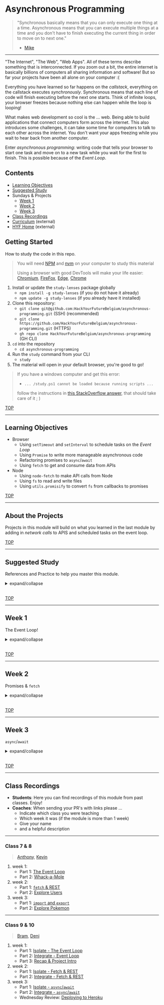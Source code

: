 # Asynchronous Programming

> "Synchronous basically means that you can only execute one thing at a time. Asynchronous means that you can execute multiple things at a time and you don't have to finish executing the current thing in order to move on to next one."
>
> - [Mike](https://stackoverflow.com/a/33585047)

---

"The Internet", "The Web", "Web Apps". All of these terms describe something that is interconnected. If you zoom out a bit, the entire internet is basically billions of computers all sharing information and software! But so far your projects have been all alone on your computer :(

Everything you have learned so far happens on the _callstack_, everything on the callstack executes _synchronously_. Synchronous means that each line of code will finish executing before the next one starts. Think of infinite loops, your browser freezes because nothing else can happen while the loop is looping!

What makes web development so cool is the ... web. Being able to build applications that connect computers form across the internet. This also introduces some challenges, it can take some time for computers to talk to each other across the internet. You don't want your apps freezing while you wait to hear back from another computer.

Enter _asynchronous programming_: writing code that tells your browser to start one task and move on to a new task while you wait for the first to finish. This is possible because of the _Event Loop_.

## Contents

- [Learning Objectives](#learning-objectives)
- [Suggested Study](#suggested-study)
- Sundays & Projects
  - [Week 1](#week-1)
  - [Week 2](#week-2)
  - [Week 3](#week-3)
- [Class Recordings](#class-recordings)
- [Curriculum](https://home.hackyourfuture.be/curriculum) (external)
- [HYF Home](https://home.hackyourfuture.be/) (external)

## Getting Started

How to study the code in this repo.

> You will need [NPM](https://docs.npmjs.com/downloading-and-installing-node-js-and-npm) and [nvm](https://github.com/nvm-sh/nvm#installing-and-updating) on your computer to study this material
>
> Using a browser with good DevTools will make your life easier: [Chromium](http://www.chromium.org/getting-involved/download-chromium), [FireFox](https://www.mozilla.org/en-US/firefox/new/), [Edge](https://www.microsoft.com/edge), [Chrome](https://www.google.com/chrome/)

1. Install or update the `study-lenses` package globally
   - `npm install -g study-lenses` (if you do not have it already)
   - `npm update -g study-lenses` (if you already have it installed)
2. Clone this repository:
   - `git clone git@github.com:HackYourFutureBelgium/asynchronous-programming.git` (SSH) (recommended)
   - `git clone https://github.com/HackYourFutureBelgium/asynchronous-programming.git` (HTTPS)
   - `gh repo clone HackYourFutureBelgium/asynchronous-programming` (GH CLI)
3. `cd` into the repository
   - `cd asynchronous-programming`
4. Run the `study` command from your CLI
   - `study`
5. The material will open in your default browser, you're good to go!

> If you have a windows computer and get this error:
>
> - `... /study.ps1 cannot be loaded because running scripts ...`
>
> follow the instructions in [this StackOverflow answer](https://stackoverflow.com/a/63424744), that should take care of it ; )

[TOP](#asynchronous-programming)

---

## Learning Objectives

- Browser
  - Using `setTimeout` and `setInterval` to schedule tasks on the _Event Loop_
  - Using `Promise` to write more manageable asynchronous code
  - Refactoring promises to `async`/`await`
  - Using `fetch` to get and consume data from APIs
- Node
  - Using `node-fetch` to make API calls from Node
  - Using `fs` to read and write files
  - Using `utils.promisify` to convert `fs` from callbacks to promises

[TOP](#asynchronous-programming)

---

## About the Projects

Projects in this module will build on what you learned in the last module by adding in _network calls_ to APIS and scheduled tasks on the event loop.

[TOP](#asynchronous-programming)

---

## Suggested Study

References and Practice to help you master this module.

<details>
<summary>expand/collapse</summary>

### Closure & Callstack

- `this` and `() => {}`
  - [tyler mcginnis](https://tylermcginnis.com/arrow-functions/)
  - [dario garcia moya](https://www.codementor.io/@dariogarciamoya/understanding-this-in-javascript-with-arrow-functions-gcpjwfyuc)
  - [youtube search](https://www.youtube.com/results?search_query=arrow+function+binding+this)

### The Event Loop

- [Loupe](http://latentflip.com/loupe/) (+10)
- [In the Loop](https://www.youtube.com/watch?v=cCOL7MC4Pl0) (+10)
- [MDN](https://developer.mozilla.org/en-US/docs/Web/JavaScript/EventLoop)
- [flavicops](https://flaviocopes.com/javascript-event-loop/)
- [javascript.info/settimeout-setinterval](https://javascript.info/settimeout-setinterval)
- [https://javascript.info/event-loop](https://javascript.info/event-loop)
- [Use case for using setTimeout(0)](https://javascript.info/event-loop#use-case-3-doing-something-after-the-event)
- [Beau from FCC](https://www.youtube.com/watch?v=kOcFZV3c75I) (timeouts & intervals)

### Callbacks, Promises, Async

- References
  - [Coding Train](https://www.youtube.com/watch?v=QO4NXhWo_NM&list=PLRqwX-V7Uu6bKLPQvPRNNE65kBL62mVfx)
  - [Dev Ed](https://www.youtube.com/watch?v=_8gHHBlbziw)
  - [Traversy](https://www.youtube.com/watch?v=PoRJizFvM7s)
  - [javascript.info](https://javascript.info/async)
  - MDN: [Promises](https://developer.mozilla.org/en-US/docs/Web/JavaScript/Reference/Global_Objects/Promise), [Using Promises](https://developer.mozilla.org/en-US/docs/Web/JavaScript/Guide/Using_promises)
  - HYF ... [AMS](https://github.com/HackYourFuture/JavaScript3/), [CPH](https://github.com/HackYourFuture-CPH/JavaScript/tree/master/javascript3)
  - [Async/Await - FunFunFunction](https://www.youtube.com/watch?v=568g8hxJJp4)
  - [`return await` (advanced)](https://stackoverflow.com/questions/38708550/difference-between-return-await-promise-and-return-promise)
- Practice
  - [learn-promises](https://github.com/oliverjam/learn-promises)
  - [promise-practice](https://github.com/oliverjam/promise-practice)
  - JS 30:
    - Whack-a-Mole
    - Slide in on Scroll
    - Countdown Timer
    - JS & CSS Clock
    - Webcam Fun

### APIs

- [What is JSON?](https://www.youtube.com/watch?v=JuFdz8f-cT4)
- APIs 101
  - [How do they work?](https://www.programmableweb.com/api-university/what-are-apis-and-how-do-they-work)
  - [Like a Restaurant](https://www.youtube.com/watch?v=s7wmiS2mSXY)
- **DevTools**, the Network Tab:
  - [chrome/ium](https://developers.google.com/web/tools/chrome-devtools/network/)
  - [firefox](https://developer.mozilla.org/en-US/docs/Tools/Network_Monitor)
- What is RESTful
  - JSON Placeholder:[live](https://jsonplaceholder.typicode.com/), [more docs](https://github.com/typicode/json-server)
  - [restfulapi.net](https://restfulapi.net/)
- [Coding Train](https://www.youtube.com/playlist?list=PLRqwX-V7Uu6YxDKpFzf_2D84p0cyk4T7X)
- [what is CORS?](https://www.codecademy.com/articles/what-is-cors)

### `fetch`

- References
  - [Javascript Promises and Fetch for beginners](https://www.youtube.com/watch?v=IHjzyhjKxtc)
  - [javascript.info/fetch](https://javascript.info/fetch)
  - [Traversy](https://www.youtube.com/watch?v=Oive66jrwBs)
  - [Coding Train](https://www.youtube.com/watch?v=tc8DU14qX6I)
  - [Fetch API Introduction](https://www.youtube.com/watch?v=PoRJizFvM7s)
  - [Learn Fetch API](https://www.youtube.com/watch?v=cuEtnrL9-H0)
  - [Async/Await Javascript and Promises - Fetch API vs Axios](https://www.youtube.com/watch?v=XCLtVQl1if0)
  - [MDN](https://developer.mozilla.org/en-US/docs/Web/API/Fetch_API/Basic_concepts)
  - [this-to-fetch](https://github.com/hackyourfuturebelgium/this-to-fetch-example)
- Practice
  - [learn-fetch](https://github.com/oliverjam/learn-fetch)
  - [real-world-fetch](https://github.com/oliverjam/real-world-fetch)
  - [github-api-crash-course tutorial](https://www.youtube.com/watch?v=5QlE6o-iYcE). (hint: avoid pushing your GitHub auth token!)
  - [Fetching REST](https://github.com/HackYourFutureBelgium/fetching-rest)
  - JS 30: Type Ahead

### Node.js

- `node-fetch`
- `fs`
- `utils.promisify`
- [Mosh: Node.js in 1 Hour](https://www.youtube.com/watch?v=TlB_eWDSMt4)
- [Friendly Node.js `fs` guide](https://areknawo.com/node-js-file-system-api-beginner-friendly-guide/)
- [Node.js examples to study](https://github.com/tertiarycourses/NodeJSTraining)
- [learnyounode](https://github.com/workshopper/learnyounode) through `MAKE IT MODULAR`

### Other

take your frontend skills above and beyond:

- [client-side-routing](https://github.com/oliverjam/learn-client-side-routing)
- [learn-component-architecture](https://github.com/oliverjam/learn-component-architecture)

</details>
<br>

[TOP](#asynchronous-programming)

---

## Week 1

The Event Loop!

<details>
<summary>expand/collapse</summary>

### Before Class

- The Event Loop
  - [Loupe](http://latentflip.com/loupe/) (+10)
  - [In the Loop](https://www.youtube.com/watch?v=cCOL7MC4Pl0) (+10)
  - `setTimeout` and `setInterval`: [js.info](https://javascript.info/settimeout-setinterval), [Beau](https://www.youtube.com/watch?v=kOcFZV3c75I)
- Isolate
  - 0. Callstack
  - 0. Closure

### During Class

#### Before Break

- Isolate
  - 1. Event Loop

#### After break

- Integrate
  1. Event Loop

### After Class

_individual project_

Reverse-Engineer [pomofocus.io](https://pomofocus.io/) (minus the Report, Settings and Login buttons). You can use the [classes-starter](https://github.com/HackYourFutureBelgium/classes-starter).

#### Checklist

```md
- [ ] [repo](https://github.com/_/_) (with a complete README)
- [ ] [live demo](https://_.github.io/_)
- Planning
  - [ ] [Backlog](https://github.com/_/_/tree/master/project-planning/backlog.md)
  - [ ] [Development Strategy](https://github.com/_/_/tree/master/project-planning/development-strategy.md)
- Implementation
  - [ ] ES Modules (`import`/`export`)
  - [ ] at least one `class`
  - [ ] at least one `setTimeout` and one `setInterval`
  - [ ] Logs of each user interaction
```

</details>
<br>

[TOP](#asynchronous-programming)

---

## Week 2

Promises & `fetch`

<details>
<summary>expand/collapse</summary>

### Before Class

- Promises
  - [js.info](https://javascript.info/async): 1 -> 4
  - Isolate: 3. Promises
  - [Callbacks, Promises, Async](#callbacks-promises-async)
- APIs & REST
  - [Restful Routes?](https://medium.com/@atingenkay/restful-routes-what-are-they-8fe221521bb)
  - JSON Placeholder:[live](https://jsonplaceholder.typicode.com/guide.html), [more docs](https://github.com/typicode/json-server)
  - [Presentation - Javascript Fetch and REST API](./slides/fetch-and-rest-api.html)
- **DevTools**, the Network Tab:
  - [chrome/ium](https://developers.google.com/web/tools/chrome-devtools/network/)
  - [firefox](https://developer.mozilla.org/en-US/docs/Tools/Network_Monitor)
- [`fetch`](#fetch)
  - Isolate: 4. `fetch` (examples)

### During Class

#### Before Break

- Isolate
  - `fetch`
  - `fetch` REST

#### After Break

- Integrate
  `fetch` REST

### After Class

_individual project_

You've made it this far, time to show off a bit! Build yourself a sick portfolio to showcase all of your work so far. Using the [GitHub API](https://docs.github.com/en/free-pro-team@latest/rest) gather stats, links and collaborators to showcase your best work. You can again use the [classes-starter](https://github.com/HackYourFutureBelgium/classes-starter) repo, and here's a [helpful tutorial](https://www.youtube.com/watch?v=5QlE6o-iYcE) to get you rolling (hint: avoid pushing your GitHub auth token!).

#### Checklist

```md
- [ ] [repo](https://github.com/_/_) (with a complete README)
- [ ] [live demo](https://_.github.io/_)
- Planning
  - [ ] [Backlog](https://github.com/_/_/tree/master/project-planning/backlog.md)
  - [ ] [Development Strategy](https://github.com/_/_/tree/master/project-planning/development-strategy.md)
  - [ ] [Project board](https://github.com/_/_/projects/_)
- Implementation
  - [ ] ES Modules (`import`/`export`)
  - [ ] at least one `class`
  - [ ] at least one call to the GitHub API
  - [ ] Logs of each user interaction
```

Looking for an extra challenge? Try to implement these concepts:

- [learn-component-architecture](https://github.com/oliverjam/learn-component-architecture)
- [client-side-routing](https://github.com/oliverjam/learn-client-side-routing)

</details>
<br>

[TOP](#asynchronous-programming)

---

## Week 3

`async`/`await`

<details>
<summary>expand/collapse</summary>

### Before Class

- `async`/`await`
  - Coding Train: [pt 1](https://www.youtube.com/watch?v=XO77Fib9tSI), [pt 2](https://www.youtube.com/watch?v=chavThlNz3s&feature=emb_rel_pause)
  - [FunFunFunction](https://www.youtube.com/watch?v=568g8hxJJp4)
  - [javascript.info](https://javascript.info/async-await)
- URI encoding: [URI or component?](https://stackoverflow.com/questions/4540753/should-i-use-encodeuri-or-encodeuricomponent-for-encoding-urls), [MDN](https://developer.mozilla.org/en-US/docs/Web/JavaScript/Reference/Global_Objects/encodeURIComponent)
- isolate
  - 6. `await` vs. `then`
  - 7. `async`/`await` - `fetch` (examples)

### During Class

#### Before Break

- isolate
  - 7. `async`/`await` - `fetch` (exercises)
  - 8. `async`/`await` - `fetch` REST

#### After Break

- [integrate](./integrate/README.md)
  - 3. `async`/`await` refactor

### After Class

_group project_

Remember todo lists? Here's another to add to yours :) There are more detailed instructions in `INSTRUCTIONS.md`

- [restful-pjs](https://github.com/HackYourFutureBelgium/restful-pjs).

#### Checklist

```md
- [ ] [repo](https://github.com/_/_) (with a complete README)
- Planning
  - [ ] [Backlog](https://github.com/_/_/tree/master/project-planning/backlog.md)
  - [ ] [Development Strategy](https://github.com/_/_/tree/master/project-planning/development-strategy.md)
  - [ ] [Project board](https://github.com/_/_/projects/_)
- Implementation
  - [ ] ES Modules (`import`/`export`)
  - [ ] at least one `class`
  - [ ] `async`/`await`
  - [ ] Logs of each user interaction
- [ ] [deployed demo]() (optional challenge)
```

#### Deployment (challenge)

Because this project has a backend it's not possible to deploy it with GitHub Pages. Choose one person in your group to be responsible for _dev-ops_ and _deployment_. There's more info on deployment in the starter repository.

</details>
<br>

[TOP](#asynchronous-programming)

---

## Class Recordings

- **Students**: Here you can find recordings of this module from past classes. Enjoy!
- **Coaches**: When sending your PR's with links please ...
  - Indicate which class you were teaching
  - Which week it was (if the module is more than 1 week)
  - Give your name
  - and a helpful description

---

### Class 7 & 8

> [Anthony](https://github.com/Toinne/), [Kevin](https://github.com/kevintss/)

1. week 1:
   - Part 1: [The Event Loop](https://vimeo.com/406780143)
   - Part 2: [Whack-a-Mole](https://vimeo.com/408313126)
2. week 2:
   - Part 1: [`fetch` & REST](https://vimeo.com/409437916)
   - Part 2: [Explore Users](https://vimeo.com/409459062)
3. week 3:
   - Part 1: [`import` and `export`](https://vimeo.com/412299042)
   - Part 2: [Explore Pokemon](https://vimeo.com/412616444)

---

### Class 9 & 10

> [Bram](https://github.com/bramdevries), [Deni](https://github.com/denichodev)

1. week 1:
   - Part 1: [Isolate - The Event Loop](https://vimeo.com/459858141)
   - Part 2: [Integrate - Event Loop](https://vimeo.com/460082162)
   - Part 3: [Recap & Project Intro](https://vimeo.com/460082763)
1. week 2:
   - Part 1: [Isolate - Fetch & REST](https://vimeo.com/462531506)
   - Part 2: [Integrate - Fetch & REST](https://vimeo.com/462536889)
1. week 3:
   - Part 1: [Isolate - `async`/`await`](https://vimeo.com/465272582)
   - Part 2: [Integrate - `async`/`await`](https://vimeo.com/465276266)
   - Wednesday Review: [Deploying to Heroku](https://vimeo.com/466119979)
